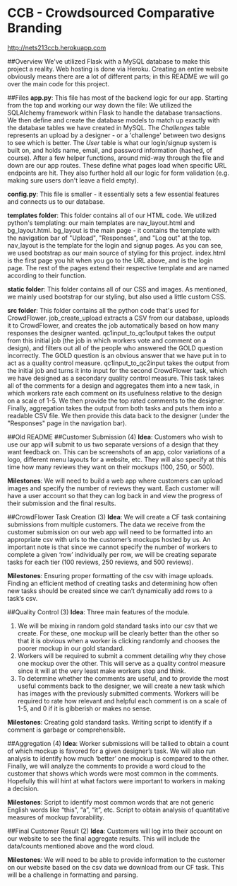 # CCB - Crowdsourced Comparative Branding
http://nets213ccb.herokuapp.com

##Overview
We've utilized Flask with a MySQL database to make this project a reality. Web hosting is done via Heroku. Creating an entire website obviously means there are a lot of different parts; in this README we will go over the main code for this project. 

##Files
**app.py**:
This file has most of the backend logic for our app. Starting from the top and working our way down the file: We utilized the SQLAlchemy framework within Flask to handle the database transactions. We then define and create the database models to match up exactly with the database tables we have created in MySQL. The _Challenges_ table represents an upload by a designer - or a 'challenge' between two designs to see which is better. The _User_ table is what our login/signup system is built on, and holds name, email, and password information (hashed, of course). After a few helper functions, around mid-way through the file and down are our app routes. These define what pages load when specific URL endpoints are hit. They also further hold all our logic for form validation (e.g. making sure users don't leave a field empty). 

**config.py**:
This file is smaller - it essentially sets a few essential features and connects us to our database. 

**templates folder**:
This folder contains all of our HTML code. We utilized python's templating: our main templates are nav_layout.html and bg_layout.html. bg_layout is the main page - it contains the template with the navigation bar of "Upload", "Responses", and "Log out" at the top. nav_layout is the template for the login and signup pages. As you can see, we used bootstrap as our main source of styling for this project. index.html is the first page you hit when you go to the URL above, and is the login page. The rest of the pages extend their respective template and are named according to their function. 

**static folder**: This folder contains all of our CSS and images. As mentioned, we mainly used bootstrap for our styling, but also used a little custom CSS. 

**src folder**: This folder contains all the python code that's used for CrowdFlower. job_create_upload extracts a CSV from our database, uploads it to CrowdFlower, and creates the job automatically based on how many responses the designer wanted. qc1input_to_qc1output takes the output from this initial job (the job in which workers vote and comment on a design), and filters out all of the people who answered the GOLD question incorrectly. The GOLD question is an obvious answer that we have put in to act as a quality control measure. qc1input_to_qc2input takes the output from the initial job and turns it into input for the second CrowdFlower task, which we have designed as a secondary quality control measure. This task takes all of the comments for a design and aggregates them into a new task, in which workers rate each comment on its usefulness relative to the design on a scale of 1-5. We then provide the top rated comments to the designer. Finally, aggregation takes the output from both tasks and puts them into a readable CSV file. We then provide this data back to the designer (under the "Responses" page in the navigation bar). 

##Old README
##Customer Submission (4)
**Idea**: Customers who wish to use our app will submit to us two separate versions of a design that they want feedback on. This can be screenshots of an app, color variations of a logo, different menu layouts for a website, etc. They will also specify at this time how many reviews they want on their mockups (100, 250, or 500).

**Milestones**: We will need to build a web app where customers can upload images and specify the number of reviews they want. Each customer will have a user account so that they can log back in and view the progress of their submission and the final results.


##CrowdFlower Task Creation (3)
**Idea**: We will create a CF task containing submissions from multiple customers. The data we receive from the customer submission on our web app will need to be formatted into an appropriate csv with urls to the customer’s mockups hosted by us. An important note is that since we cannot specify the number of workers to complete a given ‘row’ individually per row, we will be creating separate tasks for each tier (100 reviews, 250 reviews, and 500 reviews).

**Milestones**: Ensuring proper formatting of the csv with image uploads. Finding an efficient method of creating tasks and determining how often new tasks should be created since we can’t dynamically add rows to a task’s csv.

##Quality Control (3)
**Idea**: Three main features of the module. 

1) We will be mixing in random gold standard tasks into our csv that we create. For these, one mockup will be clearly better than the other so that it is obvious when a worker is clicking randomly and chooses the poorer mockup in our gold standard.
2) Workers will be required to submit a comment detailing why they chose one mockup over the other. This will serve as a quality control measure since it will at the very least make workers stop and think. 
3) To determine whether the comments are useful, and to provide the most useful comments back to the designer, we will create a new task which has images with the previously submitted comments. Workers will be required to rate how relevant and helpful each comment is on a scale of 1-5, and 0 if it is gibberish or makes no sense. 

**Milestones**: Creating gold standard tasks. Writing script to identify if a comment is garbage or comprehensible.

##Aggregation (4)
**Idea**: Worker submissions will be tallied to obtain a count of which mockup is favored for a given designer’s task. We will also run analysis to identify how much ‘better’ one mockup is compared to the other. Finally, we will analyze the comments to provide a word cloud to the customer that shows which words were most common in the comments. Hopefully this will hint at what factors were important to workers in making a decision.

**Milestones**: Script to identify most common words that are not generic English words like “this”, “a”, “it”, etc. Script to obtain analysis of quantitative measures of mockup favorability.

##Final Customer Result (2)
**Idea**: Customers will log into their account on our website to see the final aggregate results. This will include the data/counts mentioned above and the word cloud.

**Milestones**: We will need to be able to provide information to the customer on our website based on the csv data we download from our CF task. This will be a challenge in formatting and parsing.
